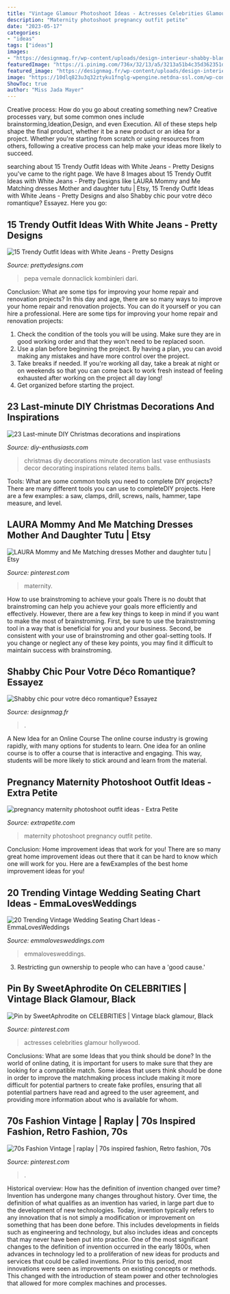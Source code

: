 ```yaml
---
title: "Vintage Glamour Photoshoot Ideas - Actresses Celebrities Glamour Hollywood"
description: "Maternity photoshoot pregnancy outfit petite"
date: "2023-05-17"
categories:
- "ideas"
tags: ["ideas"]
images:
- "https://designmag.fr/wp-content/uploads/design-interieur-shabby-blanc-chic.jpg"
featuredImage: "https://i.pinimg.com/736x/32/13/a5/3213a51b4c35d362351d6c096eb430bc.jpg"
featured_image: "https://designmag.fr/wp-content/uploads/design-interieur-shabby-blanc-chic.jpg"
image: "https://10dlq823u3q32ztyku1fnglg-wpengine.netdna-ssl.com/wp-content/uploads/2018/07/Lace_Luce1805182-96-edited-e1532565673702.jpg"
ShowToc: true
author: "Miss Jada Mayer"
---
```



Creative process: How do you go about creating something new?
Creative processes vary, but some common ones include brainstorming,Ideation,Design, and even Execution. All of these steps help shape the final product, whether it be a new product or an idea for a project. Whether you're starting from scratch or using resources from others, following a creative process can help make your ideas more likely to succeed.

	

		
searching about 15 Trendy Outfit Ideas with White Jeans - Pretty Designs you've came to the right page. We have 8 Images about 15 Trendy Outfit Ideas with White Jeans - Pretty Designs like LAURA Mommy and Me Matching dresses Mother and daughter tutu | Etsy, 15 Trendy Outfit Ideas with White Jeans - Pretty Designs and also Shabby chic pour votre déco romantique? Essayez. Here you go:
		
    
## 15 Trendy Outfit Ideas With White Jeans - Pretty Designs

<img loading=lazy src="https://www.prettydesigns.com/wp-content/uploads/2014/06/White-Jeans-Outfit-Idea-with-Plaid-Blouse.jpg" onerror="this.onerror=null;this.src='https://tse1.mm.bing.net/th?id=OIP.b_5ACRFrs47ahJ_A3HeFdgHaLG&amp;pid=15.1';" alt="15 Trendy Outfit Ideas with White Jeans - Pretty Designs">

_Source: prettydesigns.com_

>pepa vemale donnaclick kombinleri dari. 

	

Conclusion: What are some tips for improving your home repair and renovation projects?
In this day and age, there are so many ways to improve your home repair and renovation projects. You can do it yourself or you can hire a professional. Here are some tips for improving your home repair and renovation projects: 
1. Check the condition of the tools you will be using. Make sure they are in good working order and that they won't need to be replaced soon. 
2. Use a plan before beginning the project. By having a plan, you can avoid making any mistakes and have more control over the project. 
3. Take breaks if needed. If you're working all day, take a break at night or on weekends so that you can come back to work fresh instead of feeling exhausted after working on the project all day long! 
4. Get organized before starting the project.

    
## 23 Last-minute DIY Christmas Decorations And Inspirations

<img loading=lazy src="http://www.diy-enthusiasts.com/wp-content/uploads/2013/12/last-minute-diy-christmas-decorations-white-vase-ornaments-wires.jpeg" onerror="this.onerror=null;this.src='https://tse1.mm.bing.net/th?id=OIP.xnm7Ic8mq5L0j9EIynE4cgHaJ2&amp;pid=15.1';" alt="23 Last-minute DIY Christmas decorations and inspirations">

_Source: diy-enthusiasts.com_

>christmas diy decorations minute decoration last vase enthusiasts decor decorating inspirations related items balls. 

	

Tools: What are some common tools you need to complete DIY projects?
There are many different tools you can use to completeDIY projects. Here are a few examples: a saw, clamps, drill, screws, nails, hammer, tape measure, and level.

    
## LAURA Mommy And Me Matching Dresses Mother And Daughter Tutu | Etsy

<img loading=lazy src="https://i.pinimg.com/736x/66/40/9c/66409cff4f6c2bdecfde2e7cf7bd32eb.jpg" onerror="this.onerror=null;this.src='https://tse3.mm.bing.net/th?id=OIP.Zv69IwyhlW1UMkZ2K_IYcAHaLH&amp;pid=15.1';" alt="LAURA Mommy and Me Matching dresses Mother and daughter tutu | Etsy">

_Source: pinterest.com_

>maternity. 

	

How to use brainstroming to achieve your goals
There is no doubt that brainstroming can help you achieve your goals more efficiently and effectively. However, there are a few key things to keep in mind if you want to make the most of brainstroming. First, be sure to use the brainstroming tool in a way that is beneficial for you and your business. Second, be consistent with your use of brainstroming and other goal-setting tools. If you change or neglect any of these key points, you may find it difficult to maintain success with brainstroming.

    
## Shabby Chic Pour Votre Déco Romantique? Essayez

<img loading=lazy src="https://designmag.fr/wp-content/uploads/design-interieur-shabby-blanc-chic.jpg" onerror="this.onerror=null;this.src='https://tse2.mm.bing.net/th?id=OIP.iPgY1jO64kGEjYHbXjpUTwHaJ7&amp;pid=15.1';" alt="Shabby chic pour votre déco romantique? Essayez">

_Source: designmag.fr_

>. 

	

A New Idea for an Online Course
The online course industry is growing rapidly, with many options for students to learn. One idea for an online course is to offer a course that is interactive and engaging. This way, students will be more likely to stick around and learn from the material.

    
## Pregnancy Maternity Photoshoot Outfit Ideas - Extra Petite

<img loading=lazy src="https://10dlq823u3q32ztyku1fnglg-wpengine.netdna-ssl.com/wp-content/uploads/2018/07/Lace_Luce1805182-96-edited-e1532565673702.jpg" onerror="this.onerror=null;this.src='https://tse4.mm.bing.net/th?id=OIP.nhPV_JgMX59wXDyk21gXgQHaLG&amp;pid=15.1';" alt="pregnancy maternity photoshoot outfit ideas - Extra Petite">

_Source: extrapetite.com_

>maternity photoshoot pregnancy outfit petite. 

	

Conclusion: Home improvement ideas that work for you!
There are so many great home improvement ideas out there that it can be hard to know which one will work for you. Here are a fewExamples of the best home improvement ideas for you!

    
## 20 Trending Vintage Wedding Seating Chart Ideas - EmmaLovesWeddings

<img loading=lazy src="https://emmalovesweddings.com/wp-content/uploads/2019/03/vintage-window-inspired-wedding-seating-chart-560x840.jpg" onerror="this.onerror=null;this.src='https://tse3.mm.bing.net/th?id=OIP.i2eRSdZo9_ZGf4aEMk3IaAHaLH&amp;pid=15.1';" alt="20 Trending Vintage Wedding Seating Chart Ideas - EmmaLovesWeddings">

_Source: emmalovesweddings.com_

>emmalovesweddings. 

	

3. Restricting gun ownership to people who can have a 'good cause.'

    
## Pin By SweetAphrodite On CELEBRITIES | Vintage Black Glamour, Black

<img loading=lazy src="https://i.pinimg.com/736x/c1/ed/07/c1ed0711d75418df59b1e04ec54f6bf6.jpg" onerror="this.onerror=null;this.src='https://tse3.mm.bing.net/th?id=OIP.Kgy4vBZ9ekq5pU60FRZOTgHaLP&amp;pid=15.1';" alt="Pin by SweetAphrodite on CELEBRITIES | Vintage black glamour, Black">

_Source: pinterest.com_

>actresses celebrities glamour hollywood. 

	

Conclusions: What are some Ideas that you think should be done?
In the world of online dating, it is important for users to make sure that they are looking for a compatible match. Some ideas that users think should be done in order to improve the matchmaking process include making it more difficult for potential partners to create fake profiles, ensuring that all potential partners have read and agreed to the user agreement, and providing more information about who is available for whom.

    
## 70s Fashion Vintage | Raplay | 70s Inspired Fashion, Retro Fashion, 70s

<img loading=lazy src="https://i.pinimg.com/736x/32/13/a5/3213a51b4c35d362351d6c096eb430bc.jpg" onerror="this.onerror=null;this.src='https://tse2.mm.bing.net/th?id=OIP.JM5BGz-k_DJG0Q9XWw5xzwHaNz&amp;pid=15.1';" alt="70s Fashion Vintage | raplay | 70s inspired fashion, Retro fashion, 70s">

_Source: pinterest.com_

>. 

	

Historical overview: How has the definition of invention changed over time?
Invention has undergone many changes throughout history. Over time, the definition of what qualifies as an invention has varied, in large part due to the development of new technologies. Today, invention typically refers to any innovation that is not simply a modification or improvement on something that has been done before. This includes developments in fields such as engineering and technology, but also includes ideas and concepts that may never have been put into practice.
One of the most significant changes to the definition of invention occurred in the early 1800s, when advances in technology led to a proliferation of new ideas for products and services that could be called inventions. Prior to this period, most innovations were seen as improvements on existing concepts or methods. This changed with the introduction of steam power and other technologies that allowed for more complex machines and processes.

